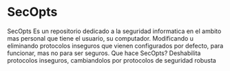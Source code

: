 # SecOpts
SecOpts Es un repositorio dedicado a la seguridad informatica en el ambito mas personal que tiene el usuario, su computador. Modificando u eliminando protocolos inseguros que vienen configurados por defecto, para funcionar, mas no para ser seguros. Que hace SecOpts? Deshabilita protocolos inseguros, cambiandolos por protocolos de seguridad robusta
